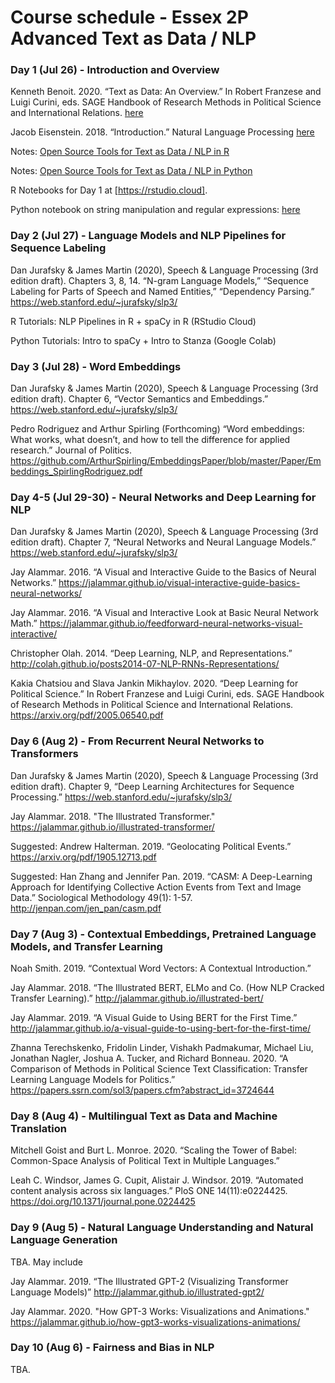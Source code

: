# Course schedule - Essex 2P Advanced Text as Data / NLP

### Day 1 (Jul 26) - Introduction and Overview

Kenneth Benoit. 2020. “Text as Data: An Overview.” In Robert Franzese and Luigi Curini, eds. SAGE Handbook of Research Methods in Political Science and International Relations. [here](https://kenbenoit.net/pdfs/CURINI_FRANZESE_Ch26.pdf)

Jacob Eisenstein. 2018. “Introduction.” Natural Language Processing [here](https://github.com/jacobeisenstein/gt-nlp-class/blob/master/notes/eisenstein-nlp-notes.pdf)

Notes: [Open Source Tools for Text as Data / NLP in R](https://burtmonroe.github.io/TextAsDataCourse/Notes/RText/)

Notes: [Open Source Tools for Text as Data / NLP in Python](https://burtmonroe.github.io/TextAsDataCourse/Notes/PythonText/)

R Notebooks for Day 1 at [https://rstudio.cloud].

Python notebook on string manipulation and regular expressions: [here](https://colab.research.google.com/drive/1wCVf8xaoTAsKya5uuuo5knvizbWgheE_?usp=sharing)


### Day 2 (Jul 27) - Language Models and NLP Pipelines for Sequence Labeling

Dan Jurafsky & James Martin (2020), Speech & Language Processing (3rd edition draft). Chapters 3, 8, 14. “N-gram Language Models,” “Sequence Labeling for Parts of Speech and Named Entities,” “Dependency Parsing.” https://web.stanford.edu/~jurafsky/slp3/

R Tutorials: NLP Pipelines in R + spaCy in R (RStudio Cloud)

Python Tutorials: Intro to spaCy + Intro to Stanza (Google Colab)


### Day 3 (Jul 28) - Word Embeddings

Dan Jurafsky & James Martin (2020), Speech & Language Processing (3rd edition draft). Chapter 6, “Vector Semantics and Embeddings.” https://web.stanford.edu/~jurafsky/slp3/

Pedro Rodriguez and Arthur Spirling (Forthcoming) “Word embeddings: What works, what doesn’t, and how to tell the difference for applied research.” Journal of Politics. https://github.com/ArthurSpirling/EmbeddingsPaper/blob/master/Paper/Embeddings_SpirlingRodriguez.pdf



### Day 4-5 (Jul 29-30) - Neural Networks and Deep Learning for NLP

Dan Jurafsky & James Martin (2020), Speech & Language Processing (3rd edition draft). Chapter 7, “Neural Networks and Neural Language Models.” https://web.stanford.edu/~jurafsky/slp3/

Jay Alammar. 2016. “A Visual and Interactive Guide to the Basics of Neural Networks.” https://jalammar.github.io/visual-interactive-guide-basics-neural-networks/

Jay Alammar. 2016. “A Visual and Interactive Look at Basic Neural Network Math.” https://jalammar.github.io/feedforward-neural-networks-visual-interactive/

Christopher Olah. 2014. “Deep Learning, NLP, and Representations.” http://colah.github.io/posts2014-07-NLP-RNNs-Representations/

Kakia Chatsiou and Slava Jankin Mikhaylov. 2020. “Deep Learning for Political Science.” In Robert Franzese and Luigi Curini, eds. SAGE Handbook of Research Methods in Political Science and International Relations. https://arxiv.org/pdf/2005.06540.pdf


### Day 6 (Aug 2) - From Recurrent Neural Networks to Transformers

Dan Jurafsky & James Martin (2020), Speech & Language Processing (3rd edition draft). Chapter 9, “Deep Learning Architectures for Sequence Processing.” https://web.stanford.edu/~jurafsky/slp3/

Jay Alammar. 2018. "The Illustrated Transformer." https://jalammar.github.io/illustrated-transformer/

Suggested: Andrew Halterman. 2019. “Geolocating Political Events.” https://arxiv.org/pdf/1905.12713.pdf

Suggested: Han Zhang and Jennifer Pan. 2019. “CASM: A Deep-Learning Approach for Identifying Collective Action Events from Text and Image Data.” Sociological Methodology 49(1): 1-57. http://jenpan.com/jen_pan/casm.pdf



### Day 7 (Aug 3) - Contextual Embeddings, Pretrained Language Models, and Transfer Learning

Noah Smith. 2019. “Contextual Word Vectors: A Contextual Introduction.”

Jay Alammar. 2018. “The Illustrated BERT, ELMo and Co. (How NLP Cracked Transfer Learning).” http://jalammar.github.io/illustrated-bert/

Jay Alammar. 2019. “A Visual Guide to Using BERT for the First Time.” http://jalammar.github.io/a-visual-guide-to-using-bert-for-the-first-time/

Zhanna Terechskenko, Fridolin Linder, Vishakh Padmakumar, Michael Liu, Jonathan Nagler, Joshua A. Tucker, and Richard Bonneau. 2020. “A Comparison of Methods in Political Science Text Classification: Transfer Learning Language Models for Politics.” https://papers.ssrn.com/sol3/papers.cfm?abstract_id=3724644


### Day 8 (Aug 4) - Multilingual Text as Data and Machine Translation

Mitchell Goist and Burt L. Monroe. 2020. “Scaling the Tower of Babel: Common-Space Analysis of Political Text in Multiple Languages.”

Leah C. Windsor, James G. Cupit, Alistair J. Windsor. 2019. “Automated content analysis across six languages.” PloS ONE 14(11):e0224425. https://doi.org/10.1371/journal.pone.0224425


### Day 9 (Aug 5) - Natural Language Understanding and Natural Language Generation

TBA. May include 

Jay Alammar. 2019. “The Illustrated GPT-2 (Visualizing Transformer Language Models)” http://jalammar.github.io/illustrated-gpt2/

Jay Alammar. 2020. "How GPT-3 Works: Visualizations and Animations." https://jalammar.github.io/how-gpt3-works-visualizations-animations/


### Day 10 (Aug 6) - Fairness and Bias in NLP

TBA.
